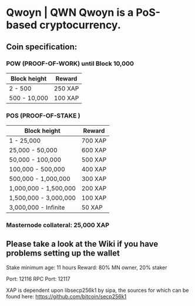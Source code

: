 # Qwoyn | QWN Qwoyn is a PoS-based cryptocurrency.

## Coin specification:
### POW (PROOF-OF-WORK) until Block 10,000
Block height | Reward
--- | ---
2 - 500 | 250 XAP
500 - 10,000 | 100 XAP

### POS (PROOF-OF-STAKE )
Block height | Reward
--- | ---
1 - 25,000 | 700 XAP
25,000 - 50,000 | 600 XAP
50,000 - 100,000 | 500 XAP
100,000 - 500,000 | 400 XAP 
500,000 - 1,000,000 | 300 XAP
1,000,000 - 1,500,000 | 200 XAP
1,500,000 - 3,000,000 | 100 XAP
3,000,000 - Infinite | 50 XAP

### Masternode collateral: 25,000 XAP

## Please take a look at the Wiki if you have problems setting up the wallet

Stake minimum age: 11 hours
Reward: 80% MN owner, 20% staker

Port: 12116
RPC Port: 12117


XAP is dependent upon libsecp256k1 by sipa, the sources for which can be found here:
https://github.com/bitcoin/secp256k1
